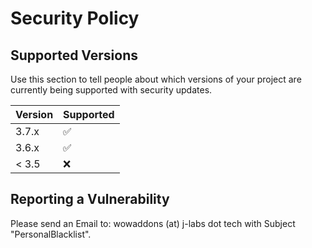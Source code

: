 # Security Policy

## Supported Versions

Use this section to tell people about which versions of your project are
currently being supported with security updates.

| Version | Supported          |
| ------- | ------------------ |
| 3.7.x   | :white_check_mark: |
| 3.6.x   | :white_check_mark: |
| < 3.5   | :x:                |

## Reporting a Vulnerability

Please send an Email to:
wowaddons (at) j-labs dot tech with Subject "PersonalBlacklist".
